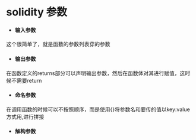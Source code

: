 # solidity 参数

* #### 输入参数
这个很简单了，就是函数的参数列表穿的参数
* #### 输出参数
在函数定义的returns部分可以声明输出参数，然后在函数体对其进行赋值，这时候不需要return
* #### 命名参数
在调用函数的时候可以不按照顺序，而是使用{}将参数名和要传的值以key:value方式用,进行拼接
* #### 解构参数